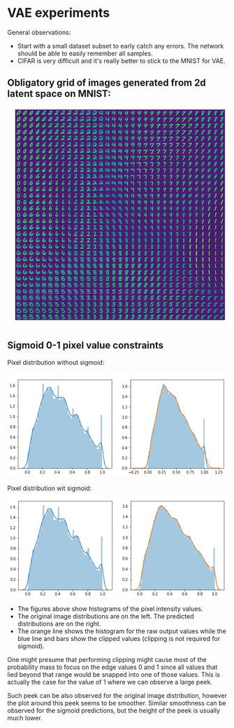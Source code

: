 VAE experiments
===============

General observations:

- Start with a small dataset subset to early catch any errors. The network should be able to easily remember all samples.
- CIFAR is very difficult and it's really better to stick to the MNIST for VAE.

Obligatory grid of images generated from 2d latent space on MNIST:
-------------------------------------------------------

![MNIST latent space grid](res/mnist_grid.png)

Sigmoid 0-1 pixel value constraints
-----------------------------------

Pixel distribution without sigmoid:

![Pixel distribution without sigmoid](res/no_sigmoid_pixel_dist.png)

Pixel distribution wit sigmoid:

![Pixel distribution without sigmoid](res/sigmoid_pixel_dist.png)

- The figures above show histograms of the pixel intensity values.
- The original image distributions are on the left. The predicted distributions are on the right.
- The orange line shows the histogram for the raw output values while the blue line and bars show the clipped values (clipping is not required for sigmoid).

One might presume that performing clipping might cause most of the probability mass to focus on the edge values 0 and 1 since all values that lied beyond that range would be snapped into one of those values. This is actually the case for the value of 1 where we can observe a large peek.

Such peek can be also observed for the original image distribution, however the plot around this peek seems to be smoother. Similar smoothness can be observed for the sigmoid predictions, but the height of the peek is usually much lower.
